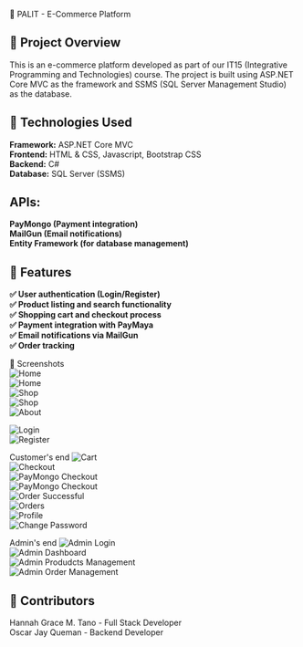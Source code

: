 🛒 PALIT - E-Commerce Platform

## 📌 Project Overview
This is an e-commerce platform developed as part of our IT15 (Integrative Programming and Technologies) course. The project is built using ASP.NET Core MVC as the framework and SSMS (SQL Server Management Studio) as the database.

## 🔧 Technologies Used
**Framework:** ASP.NET Core MVC  
**Frontend:** HTML & CSS, Javascript, Bootstrap CSS    
**Backend:** C#  
**Database:** SQL Server (SSMS)  

## APIs:
**PayMongo (Payment integration)**  
**MailGun (Email notifications)**  
**Entity Framework (for database management)**  

## 🚀 Features
**✅ User authentication (Login/Register)**  
**✅ Product listing and search functionality**  
**✅ Shopping cart and checkout process**  
**✅ Payment integration with PayMaya**  
**✅ Email notifications via MailGun**  
**✅ Order tracking**  

📸 Screenshots  
![Home](screenshots/Home.1.png)  
![Home](screenshots/Home.2.png)  
![Shop](screenshots/Shop1.png)  
![Shop](screenshots/Shop2.png)  
![About](screenshots/About.png)  

![Login](screenshots/Login.png)  
![Register](screenshots/Register.png)  

Customer's end
![Cart](screenshots/Cart.png)  
![Checkout](screenshots/Checkout.png)  
![PayMongo Checkout](screenshots/PayMongoCheckout.png)  
![PayMongo Checkout](screenshots/PayMongoCheckout2.png)  
![Order Successful](screenshots/OrderSuccessful.png)  
![Orders](screenshots/Orders.png)  
![Profile](screenshots/Profile.png)  
![Change Password](screenshots/ChangePassword.png)  

Admin's end
![Admin Login](screenshots/AdminLogin.png)  
![Admin Dashboard](screenshots/AdminDashboard.png)  
![Admin Produdcts Management](screenshots/Products.png)  
![Admin Order Management](screenshots/PayMongoCheckout2.png)  

## 👥 Contributors
Hannah Grace M. Tano - Full Stack Developer  
Oscar Jay Queman - Backend Developer  
